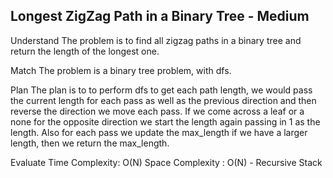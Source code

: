 ## Longest ZigZag Path in a Binary Tree - Medium
Understand
The problem is to find all zigzag paths in a binary tree and return the length of the longest one. 

Match
The problem is a binary tree problem, with dfs.

Plan
The plan is to to perform dfs to get each path length, we would pass the current length for each pass as well as the previous direction and then reverse the direction we move each pass. If we come across a leaf or a none for the opposite direction we start the length again passing in 1 as the length. Also for each pass we update the max_length if we have a larger length, then we return the max_length.

Evaluate
Time Complexity: O(N)
Space Complexity : O(N) - Recursive Stack